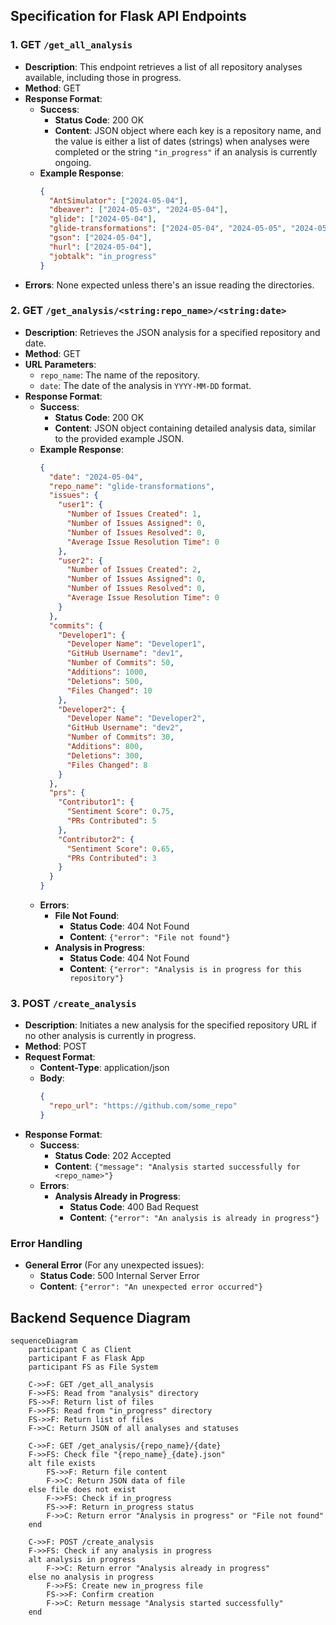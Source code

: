 ## Specification for Flask API Endpoints

### 1. GET `/get_all_analysis`
- **Description**: This endpoint retrieves a list of all repository analyses available, including those in progress.
- **Method**: GET
- **Response Format**:
  - **Success**:
    - **Status Code**: 200 OK
    - **Content**: JSON object where each key is a repository name, and the value is either a list of dates (strings) when analyses were completed or the string `"in_progress"` if an analysis is currently ongoing.
  - **Example Response**:
    ```json
    {
      "AntSimulator": ["2024-05-04"],
      "dbeaver": ["2024-05-03", "2024-05-04"],
      "glide": ["2024-05-04"],
      "glide-transformations": ["2024-05-04", "2024-05-05", "2024-05-06"],
      "gson": ["2024-05-04"],
      "hurl": ["2024-05-04"],
      "jobtalk": "in_progress"
    }
    ```
- **Errors**: None expected unless there's an issue reading the directories.

### 2. GET `/get_analysis/<string:repo_name>/<string:date>`
- **Description**: Retrieves the JSON analysis for a specified repository and date.
- **Method**: GET
- **URL Parameters**:
  - `repo_name`: The name of the repository.
  - `date`: The date of the analysis in `YYYY-MM-DD` format.
- **Response Format**:
  - **Success**:
    - **Status Code**: 200 OK
    - **Content**: JSON object containing detailed analysis data, similar to the provided example JSON.
  - **Example Response**:
    ```json
    {
      "date": "2024-05-04",
      "repo_name": "glide-transformations",
      "issues": {
        "user1": {
          "Number of Issues Created": 1,
          "Number of Issues Assigned": 0,
          "Number of Issues Resolved": 0,
          "Average Issue Resolution Time": 0
        },
        "user2": {
          "Number of Issues Created": 2,
          "Number of Issues Assigned": 0,
          "Number of Issues Resolved": 0,
          "Average Issue Resolution Time": 0
        }
      },
      "commits": {
        "Developer1": {
          "Developer Name": "Developer1",
          "GitHub Username": "dev1",
          "Number of Commits": 50,
          "Additions": 1000,
          "Deletions": 500,
          "Files Changed": 10
        },
        "Developer2": {
          "Developer Name": "Developer2",
          "GitHub Username": "dev2",
          "Number of Commits": 30,
          "Additions": 800,
          "Deletions": 300,
          "Files Changed": 8
        }
      },
      "prs": {
        "Contributor1": {
          "Sentiment Score": 0.75,
          "PRs Contributed": 5
        },
        "Contributor2": {
          "Sentiment Score": 0.65,
          "PRs Contributed": 3
        }
      }
    }
    ```
  - **Errors**:
    - **File Not Found**:
      - **Status Code**: 404 Not Found
      - **Content**: `{"error": "File not found"}`
    - **Analysis in Progress**:
      - **Status Code**: 404 Not Found
      - **Content**: `{"error": "Analysis is in progress for this repository"}`

### 3. POST `/create_analysis`
- **Description**: Initiates a new analysis for the specified repository URL if no other analysis is currently in progress.
- **Method**: POST
- **Request Format**:
  - **Content-Type**: application/json
  - **Body**:
    ```json
    {
      "repo_url": "https://github.com/some_repo"
    }
    ```
- **Response Format**:
  - **Success**:
    - **Status Code**: 202 Accepted
    - **Content**: `{"message": "Analysis started successfully for <repo_name>"}`
  - **Errors**:
    - **Analysis Already in Progress**:
      - **Status Code**: 400 Bad Request
      - **Content**: `{"error": "An analysis is already in progress"}`

### Error Handling
- **General Error** (For any unexpected issues):
  - **Status Code**: 500 Internal Server Error
  - **Content**: `{"error": "An unexpected error occurred"}`




## Backend Sequence Diagram
```mermaid
sequenceDiagram
    participant C as Client
    participant F as Flask App
    participant FS as File System

    C->>F: GET /get_all_analysis
    F->>FS: Read from "analysis" directory
    FS->>F: Return list of files
    F->>FS: Read from "in_progress" directory
    FS->>F: Return list of files
    F->>C: Return JSON of all analyses and statuses

    C->>F: GET /get_analysis/{repo_name}/{date}
    F->>FS: Check file "{repo_name}_{date}.json"
    alt file exists
        FS->>F: Return file content
        F->>C: Return JSON data of file
    else file does not exist
        F->>FS: Check if in_progress
        FS->>F: Return in_progress status
        F->>C: Return error "Analysis in progress" or "File not found"
    end

    C->>F: POST /create_analysis
    F->>FS: Check if any analysis in progress
    alt analysis in progress
        F->>C: Return error "Analysis already in progress"
    else no analysis in progress
        F->>FS: Create new in_progress file
        FS->>F: Confirm creation
        F->>C: Return message "Analysis started successfully"
    end
```
